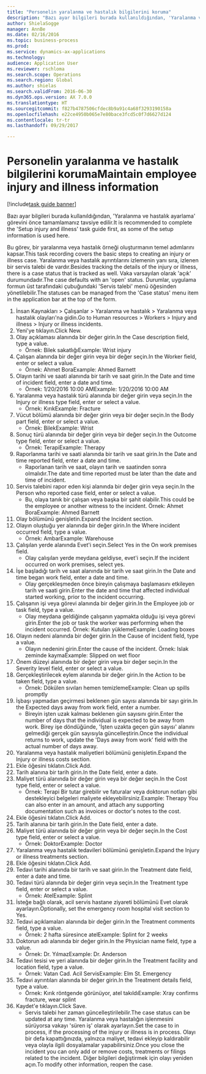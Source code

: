```yaml
--- 
title: "Personelin yaralanma ve hastalık bilgilerini koruma"
description: "Bazı ayar bilgileri burada kullanıldığından, 'Yaralanma ve hastalık ayarlama' görevini önce tamamlamanız tavsiye edilir."
author: ShielaSogge
manager: AnnBe
ms.date: 02/16/2016
ms.topic: business-process
ms.prod: 
ms.service: dynamics-ax-applications
ms.technology: 
audience: Application User
ms.reviewer: rschloma
ms.search.scope: Operations
ms.search.region: Global
ms.author: shielas
ms.search.validFrom: 2016-06-30
ms.dyn365.ops.version: AX 7.0.0
ms.translationtype: HT
ms.sourcegitcommit: f827b4787506cfdec8b9a91c4a68f3293190158a
ms.openlocfilehash: e22ce4950b065e7e80bace3fcd5c0f7d6627d124
ms.contentlocale: tr-tr
ms.lasthandoff: 09/29/2017

---
```

# <a name="maintain-employee-injury-and-illness-information"></a><span data-ttu-id="4e800-103">Personelin yaralanma ve hastalık bilgilerini koruma</span><span class="sxs-lookup"><span data-stu-id="4e800-103">Maintain employee injury and illness information</span></span>

[!include[task guide banner](../../includes/task-guide-banner.md)]

<span data-ttu-id="4e800-104">Bazı ayar bilgileri burada kullanıldığından, 'Yaralanma ve hastalık ayarlama' görevini önce tamamlamanız tavsiye edilir.</span><span class="sxs-lookup"><span data-stu-id="4e800-104">It is recommended to complete the 'Setup injury and illness' task guide first, as some of the setup information is used here.</span></span> 



<span data-ttu-id="4e800-105">Bu görev, bir yaralanma veya hastalık örneği oluşturmanın temel adımlarını kapsar.</span><span class="sxs-lookup"><span data-stu-id="4e800-105">This task recording covers the basic steps to creating an injury or illness case.</span></span> <span data-ttu-id="4e800-106">Yaralanma veya hastalık ayrıntılarını izlemenin yanı sıra, izlenen bir servis talebi de vardır.</span><span class="sxs-lookup"><span data-stu-id="4e800-106">Besides tracking the details of the injury or illness, there is a case status that is tracked as well.</span></span>  <span data-ttu-id="4e800-107">Vaka varsayılan olarak 'açık' durumundadır.</span><span class="sxs-lookup"><span data-stu-id="4e800-107">The case defaults with an 'open' status.</span></span>  <span data-ttu-id="4e800-108">Durumlar, uygulama formun üst tarafındaki çubuğundaki 'Servis talebi' menü öğesinden yönetilebilir.</span><span class="sxs-lookup"><span data-stu-id="4e800-108">The statuses can be managed from the 'Case status' menu item in the application bar at the top of the form.</span></span>

1. <span data-ttu-id="4e800-109">İnsan Kaynakları > Çalışanlar > Yaralanma ve hastalık > Yaralanma veya hastalık olayları'na gidin.</span><span class="sxs-lookup"><span data-stu-id="4e800-109">Go to Human resources > Workers > Injury and illness > Injury or illness incidents.</span></span>
2. <span data-ttu-id="4e800-110">Yeni'ye tıklayın.</span><span class="sxs-lookup"><span data-stu-id="4e800-110">Click New.</span></span>
3. <span data-ttu-id="4e800-111">Olay açıklaması alanında bir değer girin.</span><span class="sxs-lookup"><span data-stu-id="4e800-111">In the Case description field, type a value.</span></span>
    * <span data-ttu-id="4e800-112">Örnek: Bilek sakatlığı</span><span class="sxs-lookup"><span data-stu-id="4e800-112">Example:  Wrist injury</span></span>  
4. <span data-ttu-id="4e800-113">Çalışan alanında bir değer girin veya bir değer seçin.</span><span class="sxs-lookup"><span data-stu-id="4e800-113">In the Worker field, enter or select a value.</span></span>
    * <span data-ttu-id="4e800-114">Örnek: Ahmet Bora</span><span class="sxs-lookup"><span data-stu-id="4e800-114">Example: Ahmed Barnett</span></span>  
5. <span data-ttu-id="4e800-115">Olayın tarihi ve saati alanında bir tarih ve saat girin.</span><span class="sxs-lookup"><span data-stu-id="4e800-115">In the Date and time of incident field, enter a date and time.</span></span>
    * <span data-ttu-id="4e800-116">Örnek: 1/20/2016 10:00 AM</span><span class="sxs-lookup"><span data-stu-id="4e800-116">Example:  1/20/2016 10:00 AM</span></span>  
6. <span data-ttu-id="4e800-117">Yaralanma veya hastalık türü alanında bir değer girin veya seçin.</span><span class="sxs-lookup"><span data-stu-id="4e800-117">In the Injury or illness type field, enter or select a value.</span></span>
    * <span data-ttu-id="4e800-118">Örnek: Kırık</span><span class="sxs-lookup"><span data-stu-id="4e800-118">Example:  Fracture</span></span>  
7. <span data-ttu-id="4e800-119">Vücut bölümü alanında bir değer girin veya bir değer seçin.</span><span class="sxs-lookup"><span data-stu-id="4e800-119">In the Body part field, enter or select a value.</span></span>
    * <span data-ttu-id="4e800-120">Örnek: Bilek</span><span class="sxs-lookup"><span data-stu-id="4e800-120">Example:  Wrist</span></span>  
8. <span data-ttu-id="4e800-121">Sonuç türü alanında bir değer girin veya bir değer seçin.</span><span class="sxs-lookup"><span data-stu-id="4e800-121">In the Outcome type field, enter or select a value.</span></span>
    * <span data-ttu-id="4e800-122">Örnek: Terapi</span><span class="sxs-lookup"><span data-stu-id="4e800-122">Example:  Therapy</span></span>  
9. <span data-ttu-id="4e800-123">Raporlanma tarihi ve saati alanında bir tarih ve saat girin.</span><span class="sxs-lookup"><span data-stu-id="4e800-123">In the Date and time reported field, enter a date and time.</span></span>
    * <span data-ttu-id="4e800-124">Raporlanan tarih ve saat, olayın tarih ve saatinden sonra olmalıdır.</span><span class="sxs-lookup"><span data-stu-id="4e800-124">The date and time reported must be later than the date and time of incident.</span></span>  
10. <span data-ttu-id="4e800-125">Servis talebini rapor eden kişi alanında bir değer girin veya seçin.</span><span class="sxs-lookup"><span data-stu-id="4e800-125">In the Person who reported case field, enter or select a value.</span></span>
    * <span data-ttu-id="4e800-126">Bu, olaya tanık bir çalışan veya başka bir şahit olabilir.</span><span class="sxs-lookup"><span data-stu-id="4e800-126">This could be the employee or another witness to the incident.</span></span>  <span data-ttu-id="4e800-127">Örnek: Ahmet Bora</span><span class="sxs-lookup"><span data-stu-id="4e800-127">Example: Ahmed Barnett</span></span>  
11. <span data-ttu-id="4e800-128">Olay bölümünü genişletin.</span><span class="sxs-lookup"><span data-stu-id="4e800-128">Expand the Incident section.</span></span>
12. <span data-ttu-id="4e800-129">Olayın oluştuğu yer alanında bir değer girin.</span><span class="sxs-lookup"><span data-stu-id="4e800-129">In the Where incident occurred field, type a value.</span></span>
    * <span data-ttu-id="4e800-130">Örnek: Ambar</span><span class="sxs-lookup"><span data-stu-id="4e800-130">Example:  Warehouse</span></span>  
13. <span data-ttu-id="4e800-131">Çalışılan yerde alanında Evet'i seçin.</span><span class="sxs-lookup"><span data-stu-id="4e800-131">Select Yes in the On work premises field.</span></span>
    * <span data-ttu-id="4e800-132">Olay çalışılan yerde meydana geldiyse, evet'i seçin.</span><span class="sxs-lookup"><span data-stu-id="4e800-132">If the incident occurred on work premises, select yes.</span></span>  
14. <span data-ttu-id="4e800-133">İşe başladığı tarih ve saat alanında bir tarih ve saat girin.</span><span class="sxs-lookup"><span data-stu-id="4e800-133">In the Date and time began work field, enter a date and time.</span></span>
    * <span data-ttu-id="4e800-134">Olay gerçekleşmeden önce bireyin çalışmaya başlamasını etkileyen tarih ve saati girin.</span><span class="sxs-lookup"><span data-stu-id="4e800-134">Enter the date and time that affected individual started working, prior to the incident occurring.</span></span>  
15. <span data-ttu-id="4e800-135">Çalışanın işi veya görevi alanında bir değer girin.</span><span class="sxs-lookup"><span data-stu-id="4e800-135">In the Employee job or task field, type a value.</span></span>
    * <span data-ttu-id="4e800-136">Olay meydana geldiğinde çalışanın yapmakta olduğu işi veya görevi girin.</span><span class="sxs-lookup"><span data-stu-id="4e800-136">Enter the job or task the worker was performing when the incident occurred.</span></span>  <span data-ttu-id="4e800-137">Örnek: Kutuları yükleme</span><span class="sxs-lookup"><span data-stu-id="4e800-137">Example:  Loading boxes</span></span>  
16. <span data-ttu-id="4e800-138">Olayın nedeni alanında bir değer girin.</span><span class="sxs-lookup"><span data-stu-id="4e800-138">In the Cause of incident field, type a value.</span></span>
    * <span data-ttu-id="4e800-139">Olayın nedenini girin.</span><span class="sxs-lookup"><span data-stu-id="4e800-139">Enter the cause of the incident.</span></span>  <span data-ttu-id="4e800-140">Örnek: Islak zeminde kayma</span><span class="sxs-lookup"><span data-stu-id="4e800-140">Example:  Slipped on wet floor</span></span>  
17. <span data-ttu-id="4e800-141">Önem düzeyi alanında bir değer girin veya bir değer seçin.</span><span class="sxs-lookup"><span data-stu-id="4e800-141">In the Severity level field, enter or select a value.</span></span>
18. <span data-ttu-id="4e800-142">Gerçekleştirilecek eylem alanında bir değer girin.</span><span class="sxs-lookup"><span data-stu-id="4e800-142">In the Action to be taken field, type a value.</span></span>
    * <span data-ttu-id="4e800-143">Örnek: Dökülen sıvıları hemen temizleme</span><span class="sxs-lookup"><span data-stu-id="4e800-143">Example:  Clean up spills promptly</span></span>  
19. <span data-ttu-id="4e800-144">İşbaşı yapmadan geçirmesi beklenen gün sayısı alanında bir sayı girin.</span><span class="sxs-lookup"><span data-stu-id="4e800-144">In the Expected days away from work field, enter a number.</span></span>
    * <span data-ttu-id="4e800-145">Bireyin işten uzak kalması beklenen gün sayısını girin.</span><span class="sxs-lookup"><span data-stu-id="4e800-145">Enter the number of days that the individual is expected to be away from work.</span></span>  <span data-ttu-id="4e800-146">Birey işe döndüğünde, 'İşten uzakta geçen gün sayısı' alanını gelmediği gerçek gün sayısıyla güncelleştirin.</span><span class="sxs-lookup"><span data-stu-id="4e800-146">Once the individual returns to work, update the 'Days away from work' field with the actual number of days away.</span></span>  
20. <span data-ttu-id="4e800-147">Yaralanma veya hastalık maliyetleri bölümünü genişletin.</span><span class="sxs-lookup"><span data-stu-id="4e800-147">Expand the Injury or illness costs section.</span></span>
21. <span data-ttu-id="4e800-148">Ekle öğesini tıklatın.</span><span class="sxs-lookup"><span data-stu-id="4e800-148">Click Add.</span></span>
22. <span data-ttu-id="4e800-149">Tarih alanına bir tarih girin.</span><span class="sxs-lookup"><span data-stu-id="4e800-149">In the Date field, enter a date.</span></span>
23. <span data-ttu-id="4e800-150">Maliyet türü alanında bir değer girin veya bir değer seçin.</span><span class="sxs-lookup"><span data-stu-id="4e800-150">In the Cost type field, enter or select a value.</span></span>
    * <span data-ttu-id="4e800-151">Örnek:  Terapi    Bir tutar girebilir ve faturalar veya doktorun notları gibi destekleyici belgeleri maliyete ekleyebilirsiniz.</span><span class="sxs-lookup"><span data-stu-id="4e800-151">Example:  Therapy    You can also enter in an amount, and attach any supporting documentation such as invoices or doctor's notes to the cost.</span></span>  
24. <span data-ttu-id="4e800-152">Ekle öğesini tıklatın.</span><span class="sxs-lookup"><span data-stu-id="4e800-152">Click Add.</span></span>
25. <span data-ttu-id="4e800-153">Tarih alanına bir tarih girin.</span><span class="sxs-lookup"><span data-stu-id="4e800-153">In the Date field, enter a date.</span></span>
26. <span data-ttu-id="4e800-154">Maliyet türü alanında bir değer girin veya bir değer seçin.</span><span class="sxs-lookup"><span data-stu-id="4e800-154">In the Cost type field, enter or select a value.</span></span>
    * <span data-ttu-id="4e800-155">Örnek: Doktor</span><span class="sxs-lookup"><span data-stu-id="4e800-155">Example: Doctor</span></span>  
27. <span data-ttu-id="4e800-156">Yaralanma veya hastalık tedavileri bölümünü genişletin.</span><span class="sxs-lookup"><span data-stu-id="4e800-156">Expand the Injury or illness treatments section.</span></span>
28. <span data-ttu-id="4e800-157">Ekle öğesini tıklatın.</span><span class="sxs-lookup"><span data-stu-id="4e800-157">Click Add.</span></span>
29. <span data-ttu-id="4e800-158">Tedavi tarihi alanında bir tarih ve saat girin.</span><span class="sxs-lookup"><span data-stu-id="4e800-158">In the Treatment date field, enter a date and time.</span></span>
30. <span data-ttu-id="4e800-159">Tedavi türü alanında bir değer girin veya seçin.</span><span class="sxs-lookup"><span data-stu-id="4e800-159">In the Treatment type field, enter or select a value.</span></span>
    * <span data-ttu-id="4e800-160">Örnek: Atel</span><span class="sxs-lookup"><span data-stu-id="4e800-160">Example:  Splint</span></span>  
31. <span data-ttu-id="4e800-161">İsteğe bağlı olarak, acil servis hastane ziyareti bölümünü Evet olarak ayarlayın.</span><span class="sxs-lookup"><span data-stu-id="4e800-161">Optionally, set the emergency room hospital visit section to Yes.</span></span>
32. <span data-ttu-id="4e800-162">Tedavi açıklamaları alanında bir değer girin.</span><span class="sxs-lookup"><span data-stu-id="4e800-162">In the Treatment comments field, type a value.</span></span>
    * <span data-ttu-id="4e800-163">Örnek: 2 hafta süresince atel</span><span class="sxs-lookup"><span data-stu-id="4e800-163">Example:  Splint for 2 weeks</span></span>  
33. <span data-ttu-id="4e800-164">Doktorun adı alanında bir değer girin.</span><span class="sxs-lookup"><span data-stu-id="4e800-164">In the Physician name field, type a value.</span></span>
    * <span data-ttu-id="4e800-165">Örnek: Dr. Yılmaz</span><span class="sxs-lookup"><span data-stu-id="4e800-165">Example:  Dr. Anderson</span></span>  
34. <span data-ttu-id="4e800-166">Tedavi tesisi ve yeri alanında bir değer girin.</span><span class="sxs-lookup"><span data-stu-id="4e800-166">In the Treatment facility and location field, type a value.</span></span>
    * <span data-ttu-id="4e800-167">Örnek: Vatan Cad. Acil Servis</span><span class="sxs-lookup"><span data-stu-id="4e800-167">Example:  Elm St. Emergency</span></span>  
35. <span data-ttu-id="4e800-168">Tedavi ayrıntıları alanında bir değer girin.</span><span class="sxs-lookup"><span data-stu-id="4e800-168">In the Treatment details field, type a value.</span></span>
    * <span data-ttu-id="4e800-169">Örnek: Kırık röntgende görünüyor, atel takıldı</span><span class="sxs-lookup"><span data-stu-id="4e800-169">Example:  Xray confirms fracture, wear splint</span></span>  
36. <span data-ttu-id="4e800-170">Kaydet'e tıklayın.</span><span class="sxs-lookup"><span data-stu-id="4e800-170">Click Save.</span></span>
    * <span data-ttu-id="4e800-171">Servis talebi her zaman güncelleştirilebilir.</span><span class="sxs-lookup"><span data-stu-id="4e800-171">The case status can be updated at any time.</span></span>  <span data-ttu-id="4e800-172">Yaralanma veya hastalığın işlenmesini sürüyorsa vakayı 'süren iş' olarak ayarlayın.</span><span class="sxs-lookup"><span data-stu-id="4e800-172">Set the case to in process, if the processing of the injury or illness is in process.</span></span>  <span data-ttu-id="4e800-173">Olayı bir defa kapattığınızda, yalnızca maliyet, tedavi ekleyip kaldırabilir veya olayla ilgili dosyalamalar yapabilirsiniz.</span><span class="sxs-lookup"><span data-stu-id="4e800-173">Once you close the incident you can only add or remove costs, treatments or filings related to the incident.</span></span>  <span data-ttu-id="4e800-174">Diğer bilgileri değiştirmek için olayı yeniden açın.</span><span class="sxs-lookup"><span data-stu-id="4e800-174">To modify other information, reopen the case.</span></span>  


